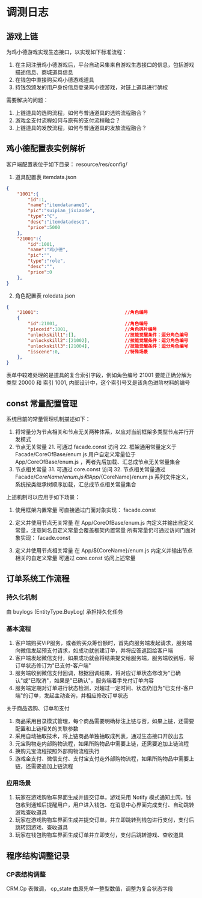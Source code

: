 # 调测日志

## 游戏上链

为鸡小德游戏实现生态接口，以实现如下标准流程：
1. 在主网注册鸡小德游戏后，平台自动采集来自游戏生态接口的信息，包括游戏描述信息、商城道具信息
2. 在钱包中直接购买鸡小德游戏道具
3. 持钱包颁发的用户身份信息登录鸡小德游戏，对链上道具进行确权

需要解决的问题：
1. 上链道具的选购流程，如何与普通道具的选购流程融合？
2. 游戏金支付流程如何与原有的支付流程融合？
3. 上链道具的发放流程，如何与普通道具的发放流程融合？

## 鸡小德配置表实例解析

客户端配置表位于如下目录： resource/res/config/

1. 道具配置表 itemdata.json

```json
{
	"1001":{
		"id":1,
		"name":"itemdataname1",
		"pic":"suipian_jixiaode",
		"type":"C",
		"desc":"itemdatadesc1",
		"price":5000
	},
	"21001":{
		"id":1001,
		"name":"鸡小德",
		"pic":"",
		"type":"role",
		"desc":"",
		"price":0
	},
}
```

2. 角色配置表 roledata.json

```json
{
    "21001":                                //角色编号
    {
		"id":21001,                         //角色编号
		"pieceid":1001,                     //角色碎片编号
		"unlockskill1":[],                  //技能觉醒条件：逗分角色编号
		"unlockskill2":[21002],             //技能觉醒条件：逗分角色编号
		"unlockskill3":[21004],             //技能觉醒条件：逗分角色编号
		"isscene":0,                        //特殊场景
	},
}
```

表单中较难处理的是道具的复合索引字段，例如角色编号 21001 要能正确分解为类型 20000 和 索引 1001, 内部设计中，这个索引号又是该角色进阶材料的编号

## const 常量配置管理

系统目前的常量管理机制描述如下：
1. 将常量分为节点相关和节点无关两种体系，以应对当前框架多类型节点并行开发模式
2. 节点无关常量
	21. 可通过 facade.const 访问
	22. 框架通用常量定义于 Facade/CoreOfBase/enum.js 用户自定义常量位于 App/CoreOfBase/enum.js ，两者先后加载、汇总成节点无关常量集合
3. 节点相关常量
	31. 可通过 core.const 访问
	32. 节点相关常量通过 Facade/${CoreName}/enum.js 和 App/${CoreName}/enum.js 系列文件定义，系统按类继承树顺序加载，汇总成节点相关常量集合

上述机制可以应用于如下场景：

1. 使用框架内置常量
可直接通过门面对象实现： facade.const

2. 定义并使用节点无关常量
在 App/CoreOfBase/enum.js 内定义并输出自定义常量，注意同名自定义常量会覆盖框架内置常量
所有常量仍可通过访问门面对象实现： facade.const

3. 定义并使用节点相关常量
在 App/${CoreName}/enum.js 内定义并输出节点相关的自定义常量
可通过 core.const 访问上述常量

## 订单系统工作流程

### 持久化机制

由 buylogs (EntityType.BuyLog) 承担持久化任务

### 基本流程

1. 客户端购买VIP服务，或者购买众筹份额时，首先向服务端发起请求，服务端向微信发起预支付请求，如成功就创建订单，并将应答返回给客户端
2. 客户端发起微信支付，如果成功就会将结果提交给服务端，服务端收到后，将订单状态修订为"已支付-客户端"
3. 服务端收到微信支付回调，根据回调结果，将对应订单状态修改为"已确认"或"已取消"，如果是"已确认"，服务端着手兑付订单内容
4. 服务端定期对订单进行状态检测，对超过一定时间、状态仍旧为"已支付-客户端"的订单，发起主动查询，并相应修改订单状态

关于商品选购、订单和支付
1. 商品采用目录模式管理，每个商品需要明确标注上链与否，如果上链，还需要配置和上链相关的关联参数
2. 采用自动抽取技术，将上链商品单独抽取成列表，通过生态接口开放出去
3. 元宝购物走内部购物流程，如果所购物品中需要上链，还需要追加上链流程
4. 换购元宝流程按照外部购物流程执行
5. 游戏金支付、微信支付、支付宝支付走外部购物流程，如果所购物品中需要上链，还需要追加上链流程

### 应用场景

1. 玩家在游戏购物车界面生成并提交订单，游戏采用 Notify 模式通知主网，钱包收到通知后提醒用户，用户进入钱包、在消息中心界面完成支付、自动跳转游戏查收道具
2. 玩家在游戏购物车界面生成并提交订单，并立即跳转到钱包进行支付，支付后跳转回游戏、查收道具
3. 玩家在钱包购物车界面生成订单并立即支付，支付后跳转游戏、查收道具

## 程序结构调整记录

### CP表结构调整

CRM.Cp 表微调， cp_state 由原先单一整型数值，调整为复合状态字段
